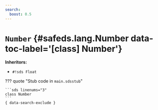 ```yaml
---
search:
  boost: 0.5
---
```


[//]: # (DO NOT EDIT THIS FILE DIRECTLY. Instead, edit the corresponding stub file and execute `npm run docs:api`.)

# <code class="doc-symbol doc-symbol-class"></code> `Number` {#safeds.lang.Number data-toc-label='[class] Number'}

**Inheritors:**

- `#!sds Float`

??? quote "Stub code in `main.sdsstub`"

    ```sds linenums="3"
    class Number
    ```
    { data-search-exclude }
